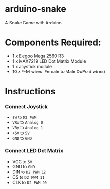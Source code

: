 # arduino-snake
A Snake Game with Arduino 

# Components Required:
- 1 x Elegoo Mega 2560 R3
- 1 x MAX7219 LED Dot Matrix Module
- 1 x Joystick module
- 10 x F-M wires (Female to Male DuPont wires)

# Instructions
### Connect Joystick
 - `SW` to `D2 PWM`
 - `VRx` to `Analog 0`
 - `VRy` to `Analog 1`
 - `+5V` to `5V`
 - `GND` to `GND`
 
### Connect LED Dot Matrix
- VCC to `5V`
- GND to `GND`
- DIN to `D2 PWM 12`
- CS to `D2 PWM 11`
- CLK to `D2 PWM 10`

